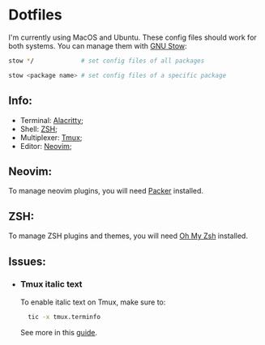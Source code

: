 # Dotfiles

I'm currently using MacOS and Ubuntu. These config files should work for both systems.
You can manage them with [GNU Stow](https://www.gnu.org/software/stow/):

```sh
stow */             # set config files of all packages

stow <package name> # set config files of a specific package
```

## Info:
- Terminal: [Alacritty](https://alacritty.org/);
- Shell: [ZSH](https://www.zsh.org/);
- Multiplexer: [Tmux](https://github.com/tmux/tmux);
- Editor: [Neovim](https://neovim.io/);

## Neovim:
To manage neovim plugins, you will need [Packer](https://github.com/wbthomason/packer.nvim#quickstart) installed.

## ZSH:
To manage ZSH plugins and themes, you will need [Oh My Zsh](https://ohmyz.sh/) installed.

## Issues:

- ### Tmux italic text
  To enable italic text on Tmux, make sure to:
  ```sh
    tic -x tmux.terminfo
  ```

  See more in this [guide](https://herrbischoff.com/2020/08/how-to-enable-italics-in-tmux/).
